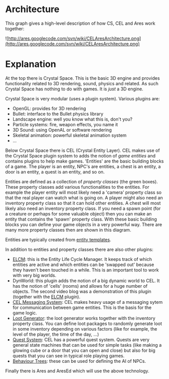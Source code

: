 # Architecture #

This graph gives a high-level description of how CS, CEL and Ares work together:

![http://ares.googlecode.com/svn/wiki/CELAresArchitecture.png](http://ares.googlecode.com/svn/wiki/CELAresArchitecture.png)

# Explanation #

At the top there is Crystal Space. This is the basic 3D engine and provides functionality related to 3D rendering, sound, physics and related. As such Crystal Space has nothing to do with games. It is _just_ a 3D engine.

Crystal Space is very modular (uses a plugin system). Various plugins are:

  * OpenGL: provides for 3D rendering
  * Bullet: interface to the Bullet physics library
  * Landscape engine: well you know what this is, don't you?
  * Particle systems: fire, weapon effects, you name it
  * 3D Sound: using OpenAL or software rendering
  * Skeletal animation: powerful skeletal animation system
  * ...

Below Crystal Space there is CEL (Crystal Entity Layer). CEL makes use of the Crystal Space plugin system to adds the notion of _game entities_ and contains plugins to help make games. 'Entities' are the basic building blocks of a game. The player is an entity, NPC's are entities, a chest is an entity, a door is an entity, a quest is an entity, and so on.

Entities are defined as a collection of _property classes_ (the green boxes). These property classes add various functionalities to the entities. For example the player entity will most likely need a 'camera' property class so that the real player can watch what is going on. A player might also need an inventory property class so that it can hold other entities. A chest will most likely also need an inventory property class. If you need a spawn point (for a creature or perhaps for some valuable object) then you can make an entity that contains the 'spawn' property class. With these basic building blocks you can define your game objects in a very powerful way. There are many more property classes then are shown in this diagram.

Entities are typically created from [entity templates](EntityTemplates.md).

In addition to entities and property classes there are also other plugins:

  * [ELCM](ELCM.md): this is the Entity Life Cycle Manager. It keeps track of which entities are active and which entities can be 'swapped out' because they haven't been touched in a while. This is an important tool to work with very big worlds.
  * DynWorld: this plugin adds the notion of a big dynamic world to CEL. It has the notion of 'cells' (rooms) and allows for a huge number of objects. The second video blog was a demonstration of this plugin (together with the [ELCM](ELCM.md) plugin).
  * [CEL Messaging System](CELMessaging.md): CEL makes heavy usage of a messaging sytem for communication between game entities. This is the basis for the game logic.
  * [Loot Generator](LootGenerator.md): the loot generator works together with the inventory property class. You can define loot packages to randomly generate loot in some inventory depending on various factors (like for example, the level of the player, the time of the day, ...)
  * [Quest System](CELQuests.md): CEL has a powerful quest system. Quests are very general state machines that can be used for simple tasks (like making a glowing cube or a door that you can open and close) but also for big quests that you can see in typical role playing games.
  * [Behaviour Trees](BehaviourTrees.md): these can be used for defining the AI of NPCs.

Finally there is Ares and AresEd which will use the above technology.